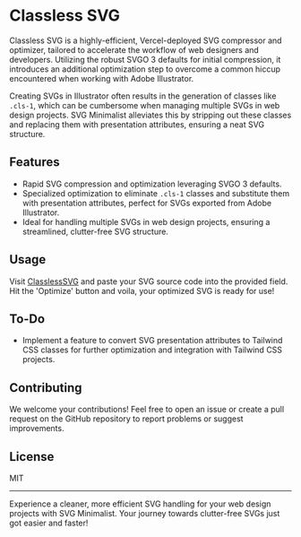 # Classless SVG

Classless SVG is a highly-efficient, Vercel-deployed SVG compressor and optimizer, tailored to accelerate the workflow of web designers and developers. Utilizing the robust SVGO 3 defaults for initial compression, it introduces an additional optimization step to overcome a common hiccup encountered when working with Adobe Illustrator.

Creating SVGs in Illustrator often results in the generation of classes like `.cls-1`, which can be cumbersome when managing multiple SVGs in web design projects. SVG Minimalist alleviates this by stripping out these classes and replacing them with presentation attributes, ensuring a neat SVG structure.

## Features
- Rapid SVG compression and optimization leveraging SVGO 3 defaults.
- Specialized optimization to eliminate `.cls-1` classes and substitute them with presentation attributes, perfect for SVGs exported from Adobe Illustrator.
- Ideal for handling multiple SVGs in web design projects, ensuring a streamlined, clutter-free SVG structure.

## Usage

Visit [ClasslessSVG](https://classless-svg.vercel.app) and paste your SVG source code into the provided field. Hit the 'Optimize' button and voila, your optimized SVG is ready for use!

## To-Do
- Implement a feature to convert SVG presentation attributes to Tailwind CSS classes for further optimization and integration with Tailwind CSS projects.

## Contributing

We welcome your contributions! Feel free to open an issue or create a pull request on the GitHub repository to report problems or suggest improvements.

## License

MIT

---

Experience a cleaner, more efficient SVG handling for your web design projects with SVG Minimalist. Your journey towards clutter-free SVGs just got easier and faster!
